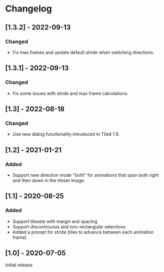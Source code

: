 # Changelog

## [1.3.2] - 2022-09-13

### Changed
- Fix max frames and update default stride when switching directions.

## [1.3.1] - 2022-09-13

### Changed
- Fix some issues with stride and max frame calculations.

## [1.3] - 2022-08-18

### Changed
- Use new dialog functionality introduced in Tiled 1.9.


## [1.2] - 2021-01-21

### Added
- Support new direction mode "both" for animations that span both right and then down in the tileset image.


## [1.1] - 2020-08-25

### Added
- Support tilesets with margin and spacing
- Support discontinuous and non-rectangular selections
- Added a prompt for stride (tiles to advance between each animation frame)


## [1.0] - 2020-07-05

Initial release
